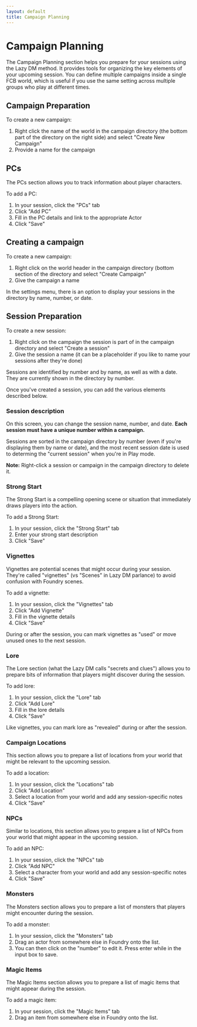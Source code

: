 ```yaml
---
layout: default
title: Campaign Planning
---
```

# Campaign Planning

The Campaign Planning section helps you prepare for your sessions using the Lazy DM method. It provides tools for organizing the key elements of your upcoming session.  You can define multiple campaigns inside a single FCB world, which is useful if you use the same setting across multiple groups who play at different times.  

## Campaign Preparation
To create a new campaign:
1. Right click the name of the world in the campaign directory (the bottom part of the directory on the right side) and select "Create New Campaign"
2. Provide a name for the campaign

## PCs

The PCs section allows you to track information about player characters.

To add a PC:
1. In your session, click the "PCs" tab
2. Click "Add PC"
3. Fill in the PC details and link to the appropriate Actor
4. Click "Save"

## Creating a campaign

To create a new campaign:
1. Right click on the world header in the campaign directory (bottom section of the directory and select "Create Campaign"
2. Give the campaign a name

In the settings menu, there is an option to display your sessions in the directory by name, number, or date.

## Session Preparation

To create a new session:
1. Right click on the campaign the session is part of in the campaign directory and select "Create a session"
2. Give the session a name (it can be a placeholder if you like to name your sessions after they're done)

Sessions are identified by number and by name, as well as with a date.  They are currently shown in the directory by number.

Once you've created a session, you can add the various elements described below.

### Session description

On this screen, you can change the session name, number, and date. **Each session must have a unique number within a campaign.**

Sessions are sorted in the campaign directory by number (even if you're displaying them by name or date), and the most recent
session date is used to determing the "current session" when you're in Play mode.

**Note:** Right-click a session or campaign in the campaign directory to delete it.

### Strong Start

The Strong Start is a compelling opening scene or situation that immediately draws players into the action.

To add a Strong Start:
1. In your session, click the "Strong Start" tab
2. Enter your strong start description
3. Click "Save"

### Vignettes

Vignettes are potential scenes that might occur during your session. They're called "vignettes" (vs "Scenes" in Lazy DM parlance) to avoid confusion with Foundry scenes.

To add a vignette:
1. In your session, click the "Vignettes" tab
2. Click "Add Vignette"
3. Fill in the vignette details
4. Click "Save"

During or after the session, you can mark vignettes as "used" or move unused ones to the next session.

### Lore

The Lore section (what the Lazy DM calls "secrets and clues") allows you to prepare bits of information that players might discover during the session.

To add lore:
1. In your session, click the "Lore" tab
2. Click "Add Lore"
3. Fill in the lore details
4. Click "Save"

Like vignettes, you can mark lore as "revealed" during or after the session.

### Campaign Locations

This section allows you to prepare a list of locations from your world that might be relevant to the upcoming session.

To add a location:
1. In your session, click the "Locations" tab
2. Click "Add Location"
3. Select a location from your world and add any session-specific notes
4. Click "Save"

### NPCs

Similar to locations, this section allows you to prepare a list of NPCs from your world that might appear in the upcoming session.

To add an NPC:
1. In your session, click the "NPCs" tab
2. Click "Add NPC"
3. Select a character from your world and add any session-specific notes
4. Click "Save"

### Monsters

The Monsters section allows you to prepare a list of monsters that players might encounter during the session.

To add a monster:
1. In your session, click the "Monsters" tab
2. Drag an actor from somewhere else in Foundry onto the list.
3. You can then click on the "number" to edit it.  Press enter while in the input box to save.

### Magic Items

The Magic Items section allows you to prepare a list of magic items that might appear during the session.

To add a magic item:
1. In your session, click the "Magic Items" tab
2. Drag an item from somewhere else in Foundry onto the list.

